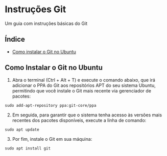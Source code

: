 # Instruções Git
Um guia com instruções básicas do Git

## Índice
- [Como instalar o Git no Ubuntu](#como-instalar-o-git-no-ubuntu)


## Como Instalar o Git no Ubuntu
1. Abra o terminal (Ctrl + Alt + T) e execute o comando abaixo, que irá adicionar o PPA do Git aos repositórios APT do seu sistema Ubuntu, permitindo que você instale o Git mais recente via gerenciador de pacotes:
```
sudo add-apt-repository ppa:git-core/ppa
```

2. Em seguida, para garantir que o sistema tenha acesso às versões mais recentes dos pacotes disponíveis, execute a linha de comando:
```
sudo apt update
```

3. Por fim, instale o Git em sua máquina:
```
sudo apt install git
```
